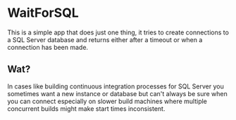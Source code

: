 # WaitForSQL

This is a simple app that does just one thing, it tries to create connections to a SQL Server database and returns either after a timeout or when a connection has been made.

## Wat?

In cases like building continuous integration processes for SQL Server you sometimes want a new instance or database but can't always be sure when you can connect especially on slower build machines where multiple concurrent builds might make start times inconsistent.

